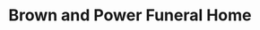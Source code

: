 ---
title: "Brown and Power Funeral Home"
url: /hornell/brown-and-power-funeral-home/
shop: funeral directors
---